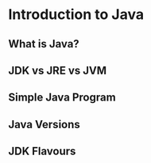 # Introduction to Java
## What is Java?

## JDK vs JRE vs JVM

## Simple Java Program

## Java Versions

## JDK Flavours